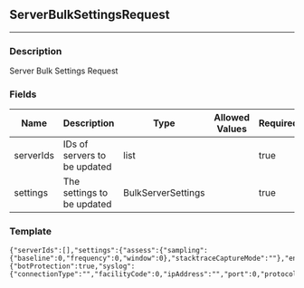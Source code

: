## ServerBulkSettingsRequest
---
### Description
Server Bulk Settings Request
### Fields
| Name | Description | Type | Allowed Values | Required |
| ---- | ----------- | ---- | -------------- | -------- |
| serverIds | IDs of servers to be updated | list |  | true |
| settings | The settings to be updated | BulkServerSettings |  | true |
### Template
```
{"serverIds":[],"settings":{"assess":{"sampling":{"baseline":0,"frequency":0,"window":0},"stacktraceCaptureMode":""},"environment":"","logLevel":"","protect":{"botProtection":true,"syslog":{"connectionType":"","facilityCode":0,"ipAddress":"","port":0,"protocol":"","severityBlocked":"","severityBlockedPerimeter":"","severityExploited":"","severityProbed":"","severityProbedPerimeter":"","severitySuspicious":""}}}}
```
